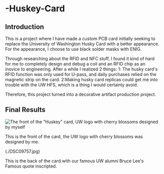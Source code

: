 # -Huskey-Card

## Introduction

This is a project where I have made a custom PCB card initially seeking to replace the University of Washington Husky Card with a better appearance. 
For the appearance, I choose to use black solder masks with ENIG.

Through researching about the RFID and NFC stuff, I found it kind of hard for me to completely design and debug a coil and an RFID chip as an inovice to engineering. After a while I realized 2 things: 1: The husky card's RFID function was only used for U-pass, and daily purchases relied on the magnetic strip on the card. 2:Making husky card replicas could get me into trouble with the UW HFS, which is a thing I would certainly avoid. 

Therefore, this project turned into a decorative artifact production project. 

## Final Results

![The front of the "Huskey" card, UW logo with cherry blossoms designed by myself](./DSC09742.jpg)

This is the front of the card, the UW logo with cherry blossoms was designed by me.

(./DSC09757.jpg)

This is the back of the card with our famous UW alumni Bruce Lee's Famous quote inscripted. 
